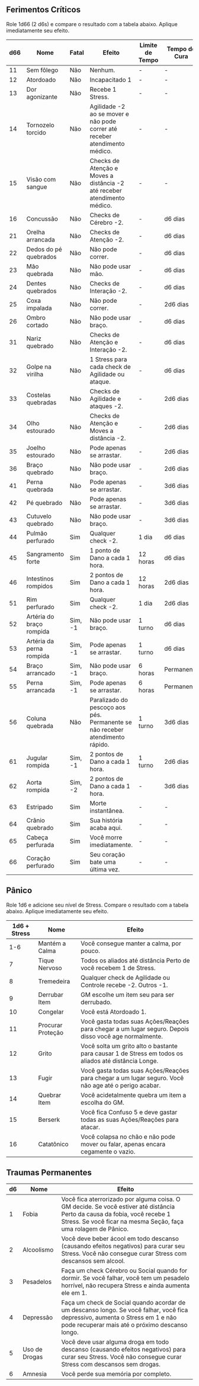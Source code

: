 ## Ferimentos Críticos

Role 1d66 (2 d6s) e compare o resultado com a tabela abaixo. Aplique imediatamente seu efeito.

| d66 | Nome                     | Fatal   | Efeito                                                                       | Limite de Tempo | Tempo de Cura |
| --- | ------------------------ | ------- | ---------------------------------------------------------------------------- | --------------- | ------------- |
| 11  | Sem fôlego               | Não     | Nenhum.                                                                      | -               | -             |
| 12  | Atordoado                | Não     | Incapacitado 1                                                               | -               | -             |
| 13  | Dor agonizante           | Não     | Recebe 1 Stress.                                                             | -               | -             |
| 14  | Tornozelo torcido        | Não     | Agilidade -2 ao se mover e não pode correr até receber atendimento médico.   | -               | -             |
| 15  | Visão com sangue         | Não     | Checks de Atenção e Moves a distância -2 até receber atendimento médico.     | -               | -             |
| 16  | Concussão                | Não     | Checks de Cérebro -2.                                                        | -               | d6 dias       |
| 21  | Orelha arrancada         | Não     | Checks de Atenção -2.                                                        | -               | d6 dias       |
| 22  | Dedos do pé quebrados    | Não     | Não pode correr.                                                             | -               | d6 dias       |
| 23  | Mão quebrada             | Não     | Não pode usar mão.                                                           | -               | d6 dias       |
| 24  | Dentes quebrados         | Não     | Checks de Interação -2.                                                      | -               | d6 dias       |
| 25  | Coxa impalada            | Não     | Não pode correr.                                                             | -               | 2d6 dias      |
| 26  | Ombro cortado            | Não     | Não pode usar braço.                                                         | -               | d6 dias       |
| 31  | Nariz quebrado           | Não     | Checks de Atenção e Interação -2.                                            | -               | d6 dias       |
| 32  | Golpe na virilha         | Não     | 1 Stress para cada check de Agilidade ou ataque.                             | -               | d6 dias       |
| 33  | Costelas quebradas       | Não     | Checks de Agilidade e ataques -2.                                            | -               | 2d6 dias      |
| 34  | Olho estourado           | Não     | Checks de Atenção e Moves a distância -2.                                    | -               | 2d6 dias      |
| 35  | Joelho estourado         | Não     | Pode apenas se arrastar.                                                     | -               | 2d6 dias      |
| 36  | Braço quebrado           | Não     | Não pode usar braço.                                                         | -               | 2d6 dias      |
| 41  | Perna quebrada           | Não     | Pode apenas se arrastar.                                                     | -               | 3d6 dias      |
| 42  | Pé quebrado              | Não     | Pode apenas se arrastar.                                                     | -               | 3d6 dias      |
| 43  | Cutuvelo quebrado        | Não     | Não pode usar braço.                                                         | -               | 3d6 dias      |
| 44  | Pulmão perfurado         | Sim     | Qualquer check -2.                                                           | 1 dia           | d6 dias       |
| 45  | Sangramento forte        | Sim     | 1 ponto de Dano a cada 1 hora.                                               | 12 horas        | d6 dias       |
| 46  | Intestinos rompidos      | Sim     | 2 pontos de Dano a cada 1 hora.                                              | 12 horas        | 2d6 dias      |
| 51  | Rim perfurado            | Sim     | Qualquer check -2.                                                           | 1 dia           | 2d6 dias      |
| 52  | Artéria do braço rompida | Sim, -1 | Não pode usar braço.                                                         | 1 turno         | d6 dias       |
| 53  | Artéria da perna rompida | Sim, -1 | Pode apenas se arrastar.                                                     | 1 turno         | d6 dias       |
| 54  | Braço arrancado          | Sim, -1 | Não pode usar braço.                                                         | 6 horas         | Permanente    |
| 55  | Perna arrancada          | Sim, -1 | Pode apenas se arrastar.                                                     | 6 horas         | Permanente    |
| 56  | Coluna quebrada          | Não     | Paralizado do pescoço aos pés. Permanente se não receber atendimento rápido. | 1 turno         | 3d6 dias      |
| 61  | Jugular rompida          | Sim, -1 | 2 pontos de Dano a cada 1 hora.                                              | 1 turno         | 2d6 dias      |
| 62  | Aorta rompida            | Sim, -2 | 2 pontos de Dano a cada 1 hora.                                              | -               | 3d6 dias      |
| 63  | Estripado                | Sim     | Morte instantânea.                                                           | -               | -             |
| 64  | Crânio quebrado          | Sim     | Sua história acaba aqui.                                                     | -               | -             |
| 65  | Cabeça perfurada         | Sim     | Você morre imediatamente.                                                    | -               | -             |
| 66  | Coração perfurado        | Sim     | Seu coração bate uma última vez.                                             | -               | -             |

## Pânico

Role 1d6 e adicione seu nível de Stress. Compare o resultado com a tabela abaixo. Aplique imediatamente seu efeito.

| 1d6 + Stress | Nome              | Efeito                                                                                                |
| ------------ | ----------------- | ----------------------------------------------------------------------------------------------------- |
| 1-6          | Mantém a Calma    | Você consegue manter a calma, por pouco.                                                              |
| 7            | Tique Nervoso     | Todos os aliados até distância Perto de você recebem 1 de Stress.                                     |
| 8            | Tremedeira        | Qualquer check de Agilidade ou Controle recebe -2. Outros -1.                                         |
| 9            | Derrubar Item     | GM escolhe um item seu para ser derrubado.                                                            |
| 10           | Congelar          | Você está Atordoado 1.                                                                                |
| 11           | Procurar Proteção | Você gasta todas suas Ações/Reações para chegar a um lugar seguro. Depois disso você age normalmente. |
| 12           | Grito             | Você solta um grito alto o bastante para causar 1 de Stress em todos os aliados até distância Longe.  |
| 13           | Fugir             | Você gasta todas suas Ações/Reações para chegar a um lugar seguro. Você não age até o perigo acabar.  |
| 14           | Quebrar Item      | Você acidetalmente quebra um item a escolha do GM.                                                    |
| 15           | Berserk           | Você fica Confuso 5 e deve gastar todas as suas Ações/Reações para atacar.                            |
| 16           | Catatônico        | Você colapsa no chão e não pode mover ou falar, apenas encara cegamente o vazio.                      |

## Traumas Permanentes

| d6  | Nome          | Efeito                                                                                                                                                                                       |
| --- | ------------- | -------------------------------------------------------------------------------------------------------------------------------------------------------------------------------------------- |
| 1   | Fobia         | Você fica aterrorizado por alguma coisa. O GM decide. Se você estiver até distância Perto da causa da fobia, você recebe 1 Stress. Se você ficar na mesma Seção, faça uma rolagem de Pânico. |
| 2   | Alcoolismo    | Você deve beber ácool em todo descanso (causando efeitos negativos) para curar seu Stress. Você não consegue curar Stress com descansos sem alcool.                                          |
| 3   | Pesadelos     | Faça um check Cérebro ou Social quando for dormir. Se você falhar, você tem um pesadelo horrível, não recupera Stress e ainda aumenta ele em 1.                                              |
| 4   | Depressão     | Faça um check de Social quando acordar de um descanso longo. Se você falhar, você fica depressivo, aumenta o Stress em 1 e não pode recuperar mais até o próximo descanso longo.             |
| 5   | Uso de Drogas | Você deve usar alguma droga em todo descanso (causando efeitos negativos) para curar seu Stress. Você não consegue curar Stress com descansos sem drogas.                                    |
| 6   | Amnesia       | Você perde sua memória por completo.                                                                                                                                                         |
